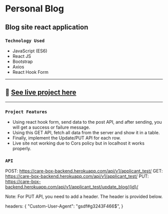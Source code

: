 # Personal Blog
## Blog site react application

### `Technology Used`
- JavaScript (ES6)
- React JS
- Bootstrap
- Axios
- React Hook Form
---
## :link: [See live project here](https://personal-blog-care-box.netlify.app/)

---
### `Project Features`
- Using react hook form, send data to the post API, and after sending, you will get a success or failure message.
- Using this GET API, fetch all data from the server and show it in a table.
- Finally, implement the Update/PUT API for each row.
- Live site not working due to Cors policy but in localhost it works properly.

### `API`
POST: https://care-box-backend.herokuapp.com/api/v1/applicant_test/
GET: https://care-box-backend.herokuapp.com/api/v1/applicant_test/
PUT: https://care-box-backend.herokuapp.com/api/v1/applicant_test/update_blog/{id}/

Note: For PUT API, you need to add a header. The header is provided below.

headers:
        {
          "Custom-User-Agent": "gsdf#g3243F466$",
        }
